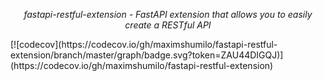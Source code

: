 <p align="center">
    <em>fastapi-restful-extension - FastAPI extension that allows you to easily create a RESTful API</em>
</p>
[![codecov](https://codecov.io/gh/maximshumilo/fastapi-restful-extension/branch/master/graph/badge.svg?token=ZAU44DIGQJ)](https://codecov.io/gh/maximshumilo/fastapi-restful-extension)

